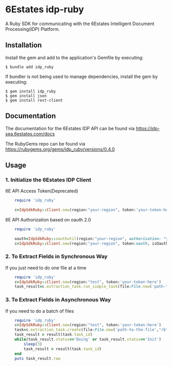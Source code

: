 # 6Estates idp-ruby

A Ruby SDK for communicating with the 6Estates Intelligent Document Processing(IDP) Platform.

## Installation

Install the gem and add to the application's Gemfile by executing:

    $ bundle add idp_ruby

If bundler is not being used to manage dependencies, install the gem by executing:

    $ gem install idp_ruby
    $ gem install json
    $ gem install rest-client

## Documentation
The documentation for the 6Estates IDP API can be found via https://idp-sea.6estates.com/docs

The RubyGems repo can be found via https://rubygems.org/gems/idp_ruby/versions/0.4.0


## Usage

### 1. Initialize the 6Estates IDP Client
6E API Access Token(Deprecated)

```ruby
    require 'idp_ruby'
    
    c=IdpSdkRuby::Client.new(region:"your-region", token:'your-token-here')
```

6E API Authorization based on oauth 2.0
```ruby
    require 'idp_ruby'
    
    oauth=IdpSdkRuby::oauthutil(region:"your-region", authorization: "your-authorization-here")
    c=IdpSdkRuby::Client.new(region:"your-region", token:oauth, isOauth:true)

```
### 2. To Extract Fields in Synchronous Way
If you just need to do one file at a time

```ruby
    require 'idp_ruby'
    c=IdpSdkRuby::Client.new(region:"test", token:'your-token-here')
    task_result=c.extraction_task.run_simple_task(file:File.new('path-to-the-file',"rb"), file_type:IdpSdkRuby::FileType.new().full_name_of_the_file_type)
```

### 3. To Extract Fields in Asynchronous Way
If you need to do a batch of files

```ruby
    require 'idp_ruby'
    c=IdpSdkRuby::Client.new(region:"test", token:'your-token-here')
    task=c.extraction_task.create(file:File.new('path-to-the-file',"rb"), file_type:IdpSdkRuby::FileType.new().full_name_of_the_file_type)
    task_result = result(task.task_id)
    while(task_result.status=='Doing' or task_result.status=='Init')
        sleep(3)
        task_result = result(task.task_id)
    end
    puts task_result.raw
```
